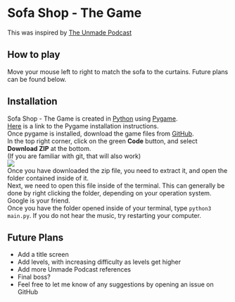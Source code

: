 <h1>Sofa Shop - The Game</h1>

<p>This was inspired by <a href = "https://www.unmade.fm">The Unmade Podcast</a></p>

<h2>How to play</h2>
Move your mouse left to right to match the sofa to the curtains. Future plans can be found below.
<h2>Installation</h2>
Sofa Shop - The Game is created in <a href="https://www.python.org">Python</a> using <a href="https://www.pygame.org/">Pygame</a>. <a href="https://www.pygame.org/wiki/GettingStarted"> <br>
Here</a> is a link to the Pygame installation instructions. <br>
Once pygame is installed, download the game files from <a href="https://www.github.com/ajernandes/SofaShop">GitHub</a>.<br>
In the top right corner, click on the green <b>Code</b> button, and select <b>Download ZIP</b> at the bottom. <br>(If you are familiar with git, that will also work)<br>
<img src="https://cdn.discordapp.com/attachments/801812172627640321/860335944561197086/unknown.png"><br>
Once you have downloaded the zip file, you need to extract it, and open the folder contained inside of it.<br>
Next, we need to open this file inside of the terminal. This can generally be done by right clicking the folder, depending on your operation system. Google is your friend.<br>
Once you have the folder opened inside of your terminal, type <code>python3 main.py</code>. If you do not hear the music, try restarting your computer.<br>
<h2>Future Plans</h2>
<ul>
<li>Add a title screen</li>
<li>Add levels, with increasing difficulty as levels get higher</li>
<li>Add more Unmade Podcast references</li>
<li>Final boss?</li>
<li>Feel free to let me know of any suggestions by opening an issue on GitHub</li>
</ul>